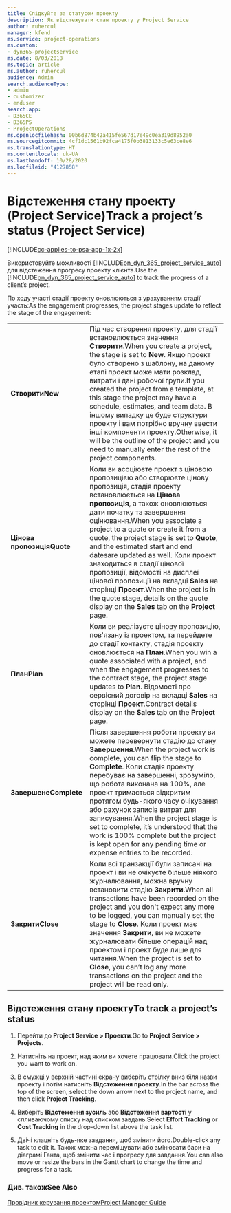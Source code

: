 ```yaml
---
title: Слідкуйте за статусом проекту
description: Як відстежувати стан проекту у Project Service
author: ruhercul
manager: kfend
ms.service: project-operations
ms.custom:
- dyn365-projectservice
ms.date: 8/03/2018
ms.topic: article
ms.author: ruhercul
audience: Admin
search.audienceType:
- admin
- customizer
- enduser
search.app:
- D365CE
- D365PS
- ProjectOperations
ms.openlocfilehash: 00b6d874b42a415fe567d17e49c0ea319d8952a0
ms.sourcegitcommit: 4cf1dc1561b92fca4175f0b3813133c5e63ce8e6
ms.translationtype: HT
ms.contentlocale: uk-UA
ms.lasthandoff: 10/28/2020
ms.locfileid: "4127858"
---
```

# <a name="track-a-projects-status-project-service"></a><span data-ttu-id="7f9c2-103">Відстеження стану проекту (Project Service)</span><span class="sxs-lookup"><span data-stu-id="7f9c2-103">Track a project’s status (Project Service)</span></span>

[!INCLUDE[cc-applies-to-psa-app-1x-2x](../includes/cc-applies-to-psa-app-1x-2x.md)]

<span data-ttu-id="7f9c2-104">Використовуйте можливості [!INCLUDE[pn_dyn_365_project_service_auto](../includes/pn-dyn-365-project-service-auto.md)] для відстеження прогресу проекту клієнта.</span><span class="sxs-lookup"><span data-stu-id="7f9c2-104">Use the [!INCLUDE[pn_dyn_365_project_service_auto](../includes/pn-dyn-365-project-service-auto.md)] to track the progress of a client’s project.</span></span>  

<span data-ttu-id="7f9c2-105">По ходу участі стадії проекту оновлюються з урахуванням стадії участь:</span><span class="sxs-lookup"><span data-stu-id="7f9c2-105">As the engagement progresses, the project stages update to reflect the stage of the engagement:</span></span>  


|              |                                                                                                                                                                                                                                                                                                  |
|--------------|--------------------------------------------------------------------------------------------------------------------------------------------------------------------------------------------------------------------------------------------------------------------------------------------------|
|   <span data-ttu-id="7f9c2-106">**Створити**</span><span class="sxs-lookup"><span data-stu-id="7f9c2-106">**New**</span></span>    | <span data-ttu-id="7f9c2-107">Під час створення проекту, для стадії встановлюється значення **Створити**.</span><span class="sxs-lookup"><span data-stu-id="7f9c2-107">When you create a project, the stage is set to **New**.</span></span> <span data-ttu-id="7f9c2-108">Якщо проект було створено з шаблону, на даному етапі проект може мати розклад, витрати і дані робочої групи.</span><span class="sxs-lookup"><span data-stu-id="7f9c2-108">If you created the project from a template, at this stage the project may have a schedule, estimates, and team data.</span></span> <span data-ttu-id="7f9c2-109">В іншому випадку це буде структури проекту і вам потрібно вручну ввести інші компоненти проекту.</span><span class="sxs-lookup"><span data-stu-id="7f9c2-109">Otherwise, it will be the outline of the project and you need to manually enter the rest of the project components.</span></span> |
|  <span data-ttu-id="7f9c2-110">**Цінова пропозиція**</span><span class="sxs-lookup"><span data-stu-id="7f9c2-110">**Quote**</span></span>   |      <span data-ttu-id="7f9c2-111">Коли ви асоціюєте проект з ціновою пропозицією або створюєте цінову пропозиція, стадія проекту встановлюється на **Цінова пропозиція**, а також оновлюються дати початку та завершення оцінювання.</span><span class="sxs-lookup"><span data-stu-id="7f9c2-111">When you associate a project to a quote or create it from a quote, the project stage is set to **Quote**, and the estimated start and end datesare updated as well.</span></span> <span data-ttu-id="7f9c2-112">Коли проект знаходиться в стадії цінової пропозиції, відомості на дисплеї цінової пропозиції на вкладці **Sales** на сторінці **Проект**.</span><span class="sxs-lookup"><span data-stu-id="7f9c2-112">When the project is in the quote stage, details on the quote display on the **Sales** tab on the **Project** page.</span></span>      |
|   <span data-ttu-id="7f9c2-113">**План**</span><span class="sxs-lookup"><span data-stu-id="7f9c2-113">**Plan**</span></span>   |                                     <span data-ttu-id="7f9c2-114">Коли ви реалізуєте цінову пропозицію, пов'язану із проектом, та перейдете до стадії контакту, стадія проекту оновлюється на **План**.</span><span class="sxs-lookup"><span data-stu-id="7f9c2-114">When you win a quote associated with a project, and when the engagement progresses to the contract stage, the project stage updates to **Plan**.</span></span> <span data-ttu-id="7f9c2-115">Відомості про сервісний договір на вкладці **Sales** на сторінці **Проект**.</span><span class="sxs-lookup"><span data-stu-id="7f9c2-115">Contract details display on the **Sales** tab on the **Project** page.</span></span>                                      |
| <span data-ttu-id="7f9c2-116">**Завершене**</span><span class="sxs-lookup"><span data-stu-id="7f9c2-116">**Complete**</span></span> |                    <span data-ttu-id="7f9c2-117">Після завершення роботи проекту ви можете перевернути стадію до стану **Завершення**.</span><span class="sxs-lookup"><span data-stu-id="7f9c2-117">When the project work is complete, you can flip the stage to **Complete**.</span></span> <span data-ttu-id="7f9c2-118">Коли стадія проекту перебуває на завершенні, зрозуміло, що робота виконана на 100%, але проект тримається відкритим протягом будь-якого часу очікування або рахунок записів витрат для записування.</span><span class="sxs-lookup"><span data-stu-id="7f9c2-118">When the project stage is set to complete, it’s understood that the work is 100% complete but the project is kept open for any pending time or expense entries to be recorded.</span></span>                     |
|  <span data-ttu-id="7f9c2-119">**Закрити**</span><span class="sxs-lookup"><span data-stu-id="7f9c2-119">**Close**</span></span>   |           <span data-ttu-id="7f9c2-120">Коли всі транзакції були записані на проект і ви не очікуєте більше ніякого журналювання, можна вручну встановити стадію **Закрити**.</span><span class="sxs-lookup"><span data-stu-id="7f9c2-120">When all transactions have been recorded on the project and you don't expect any more to be logged, you can manually set the stage to **Close**.</span></span> <span data-ttu-id="7f9c2-121">Коли проект має значення **Закрити**, ви не можете журналювати більше операцій над проектом і проект буде лише для читання.</span><span class="sxs-lookup"><span data-stu-id="7f9c2-121">When the project is set to **Close**, you can’t log any more transactions on the project and the project will be read only.</span></span>           |

## <a name="to-track-a-projects-status"></a><span data-ttu-id="7f9c2-122">Відстеження стану проекту</span><span class="sxs-lookup"><span data-stu-id="7f9c2-122">To track a project’s status</span></span>  

1.  <span data-ttu-id="7f9c2-123">Перейти до **Project Service > Проекти**.</span><span class="sxs-lookup"><span data-stu-id="7f9c2-123">Go to **Project Service > Projects**.</span></span>  

2.  <span data-ttu-id="7f9c2-124">Натисніть на проект, над яким ви хочете працювати.</span><span class="sxs-lookup"><span data-stu-id="7f9c2-124">Click the project you want to work on.</span></span>  

3.  <span data-ttu-id="7f9c2-125">В смужці у верхній частині екрану виберіть стрілку вниз біля назви проекту і потім натисніть **Відстеження проекту**.</span><span class="sxs-lookup"><span data-stu-id="7f9c2-125">In the bar across the top of the screen, select the down arrow next to the project name, and then click **Project Tracking**.</span></span>  

4.  <span data-ttu-id="7f9c2-126">Виберіть **Відстеження зусиль** або **Відстеження вартості** у спливаючому списку над списком завдань.</span><span class="sxs-lookup"><span data-stu-id="7f9c2-126">Select **Effort Tracking** or **Cost Tracking** in the drop-down list above the task list.</span></span>  

5.  <span data-ttu-id="7f9c2-127">Двічі клацніть будь-яке завдання, щоб змінити його.</span><span class="sxs-lookup"><span data-stu-id="7f9c2-127">Double-click any task to edit it.</span></span> <span data-ttu-id="7f9c2-128">Також можна переміщувати або змінювати бари на діаграмі Ганта, щоб змінити час і прогресу для завдання.</span><span class="sxs-lookup"><span data-stu-id="7f9c2-128">You can also move or resize the bars in the Gantt chart to change the time and progress for a task.</span></span>  

### <a name="see-also"></a><span data-ttu-id="7f9c2-129">Див. також</span><span class="sxs-lookup"><span data-stu-id="7f9c2-129">See Also</span></span>  
 [<span data-ttu-id="7f9c2-130">Провідник керування проектом</span><span class="sxs-lookup"><span data-stu-id="7f9c2-130">Project Manager Guide</span></span>](../psa/project-manager-guide.md)
